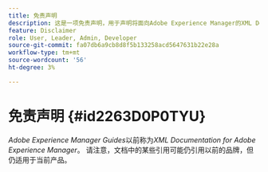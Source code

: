 ```yaml
---
title: 免责声明
description: 这是一项免责声明，用于声明将面向Adobe Experience Manager的XML Documentation的产品名称更改为AEM Guides
feature: Disclaimer
role: User, Leader, Admin, Developer
source-git-commit: fa07db6a9cb8d8f5b133258acd5647631b22e28a
workflow-type: tm+mt
source-wordcount: '56'
ht-degree: 3%

---
```


# 免责声明 {#id2263D0P0TYU}

*Adobe Experience Manager Guides*&#x200B;以前称为&#x200B;*XML Documentation for Adobe Experience Manager*。 请注意，文档中的某些引用可能仍引用以前的品牌，但仍适用于当前产品。
